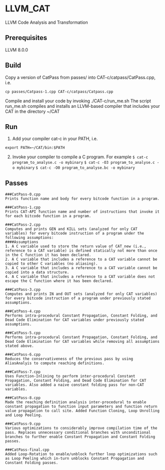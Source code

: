 # LLVM_CAT
LLVM Code Analysis and Transformation

## Prerequisites
LLVM 8.0.0

## Build
Copy a version of CatPass from passes/ into CAT-c/catpass/CatPass.cpp, i.e.
```
cp passes/Catpass-1.cpp CAT-c/catpass/Catpass.cpp
```
Compile and install your code by invoking ./CAT-c/run_me.sh
The script run_me.sh compiles and installs an LLVM-based compiler that includes your CAT in the directory ~/CAT

## Run
  1) Add your compiler cat-c in your PATH, i.e.
  ```
  export PATH=~/CAT/bin:$PATH
  ```

  2) Invoke your compiler to compile a C program. For example
	```
    $ cat-c program_to_analyse.c -o mybinary
	```
	```
    $ cat-c -O3 program_to_analyse.c -o mybinary
	```
	```
    $ cat-c -O0 program_to_analyse.bc -o mybinary
	```
	
## Passes
	###CatPass-0.cpp 
	Prints function name and body for every bitcode function in a program.
	
	###CatPass-1.cpp 
	Prints CAT-API function name and number of instructions that invoke it for each bitcode function in a program.
	
	###CatPass-2.cpp 
	Computes and prints GEN and KILL sets (analyzed for only CAT variables) for every bitcode instruction of a program under the following assumptions:
	####Assumptions
	1. A C variable used to store the return value of CAT_new (i.e., reference to a CAT variable) is defined statically not more than once in the C function it has been declared.
	2. A C variable that includes a reference to a CAT variable cannot be copied to other C variables (no aliasing).
	3. A C variable that includes a reference to a CAT variable cannot be copied into a data structure.
	4. A C variable that includes a reference to a CAT variable does not escape the C function where it has been declared.
	
	###CatPass-3.cpp 
	Computes and prints IN and OUT sets (analyzed for only CAT variables) for every bitcode instruction of a program under previously stated assumptions.
	
	###CatPass-4.cpp 
	Performs intra-procedural Constant Propagation, Constant Folding, and Dead Code Elimination for CAT variables under previously stated assumptions.
	
	###CatPass-5.cpp 
	Performs intra-procedural Constant Propagation, Constant Folding, and Dead Code Elimination for CAT variables while removing all assumptions stated above.
	
	###CatPass-6.cpp 
	Reduces the conservativeness of the previous pass by using AliasAnalyis to compute reaching definitions.
	
	###CatPass-7.cpp 
	Uses Function-Inlining to perform inter-procedural Constant Propagation, Constant Folding, and Dead Code Elimination for CAT variables. Also added a naive constant folding pass for non-CAT variables.
	
	###CatPass-8.cpp 
	Made the reaching definition analysis inter-procedural to enable constant propagation to function input parameters and function return value propagation to call site. Added Function Cloning, Loop Unrolling and Loop Peeling.
	
	###CatPass-9.cpp 
	Various optimizations to considerably improve compilation time of the pass. Replaces unnecessary conditional branches with unconditional branches to further enable Constant Propagation and Constant Folding passes.
	
	###CatPass-final.cpp 
	Added Loop-Rotation to enable/unblock further loop optimizations such as Loop Peeling which in-turn unblocks Constant Propagation and Constant Folding passes. 
